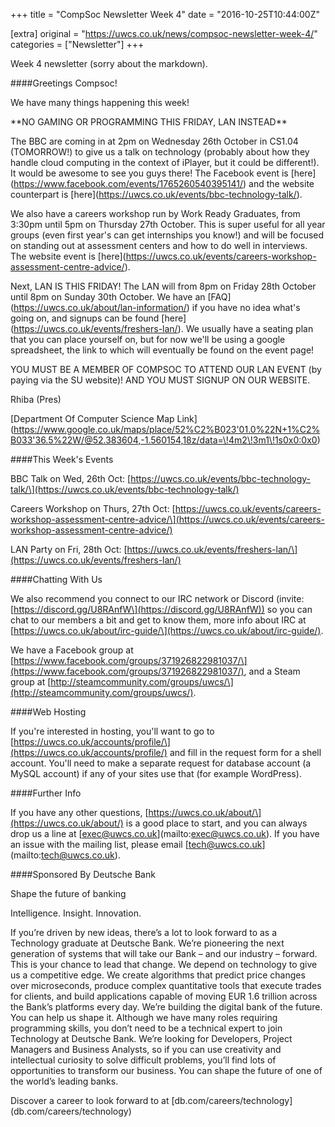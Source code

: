 +++
title = "CompSoc Newsletter Week 4"
date = "2016-10-25T10:44:00Z"

[extra]
original = "https://uwcs.co.uk/news/compsoc-newsletter-week-4/"    
categories = ["Newsletter"]
+++

<p>Week 4 newsletter (sorry about the markdown).</p>

<!-- more -->

\#\#\#\#Greetings Compsoc\!

  

We have many things happening this week\!

  

\*\*NO GAMING OR PROGRAMMING THIS FRIDAY, LAN INSTEAD\*\*

  

The BBC are coming in at 2pm on Wednesday 26th October in CS1.04 (TOMORROW\!) to give us a talk on technology (probably about how they handle cloud computing in the context of iPlayer, but it could be different\!). It would be awesome to see you guys there\! The Facebook event is \[here\](https://www.facebook.com/events/1765260540395141/) and the website counterpart is \[here\](https://uwcs.co.uk/events/bbc-technology-talk/). 

  

We also have a careers workshop run by Work Ready Graduates, from 3:30pm until 5pm on Thursday 27th October. This is super useful for all year groups (even first year's can get internships you know\!) and will be focused on standing out at assessment centers and how to do well in interviews. The website event is \[here\](https://uwcs.co.uk/events/careers-workshop-assessment-centre-advice/).

  

Next, LAN IS THIS FRIDAY\! The LAN will from 8pm on Friday 28th October until 8pm on Sunday 30th October. We have an \[FAQ\](https://uwcs.co.uk/about/lan-information/) if you have no idea what's going on, and signups can be found \[here\](https://uwcs.co.uk/events/freshers-lan/). We usually have a seating plan that you can place yourself on, but for now we'll be using a google spreadsheet, the link to which will eventually be found on the event page\!

  

YOU MUST BE A MEMBER OF COMPSOC TO ATTEND OUR LAN EVENT (by paying via the SU website)\! AND YOU MUST SIGNUP ON OUR WEBSITE.

  

Rhiba (Pres)

  

\[Department Of Computer Science Map Link\](https://www.google.co.uk/maps/place/52%C2%B023'01.0%22N+1%C2%B033'36.5%22W/@52.383604,-1.560154,18z/data=\!4m2\!3m1\!1s0x0:0x0)

  

\#\#\#\#This Week's Events

  

BBC Talk on Wed, 26th Oct: \[https://uwcs.co.uk/events/bbc-technology-talk/\](https://uwcs.co.uk/events/bbc-technology-talk/)

  

Careers Workshop on Thurs, 27th Oct: \[https://uwcs.co.uk/events/careers-workshop-assessment-centre-advice/\](https://uwcs.co.uk/events/careers-workshop-assessment-centre-advice/)

  

LAN Party on Fri, 28th Oct: \[https://uwcs.co.uk/events/freshers-lan/\](https://uwcs.co.uk/events/freshers-lan/)

  

\#\#\#\#Chatting With Us

  

We also recommend you connect to our IRC network or Discord (invite: \[https://discord.gg/U8RAnfW\](https://discord.gg/U8RAnfW)) so you can chat to our members a bit and get to know them, more info about IRC at \[https://uwcs.co.uk/about/irc-guide/\](https://uwcs.co.uk/about/irc-guide/).

  

We have a Facebook group at \[https://www.facebook.com/groups/371926822981037/\](https://www.facebook.com/groups/371926822981037/), and a Steam group at \[http://steamcommunity.com/groups/uwcs/\](http://steamcommunity.com/groups/uwcs/).

  

\#\#\#\#Web Hosting

  

If you're interested in hosting, you'll want to go to \[https://uwcs.co.uk/accounts/profile/\](https://uwcs.co.uk/accounts/profile/) and fill in the request form for a shell account. You'll need to make a separate request for database account (a MySQL account) if any of your sites use that (for example WordPress).

  

\#\#\#\#Further Info

  

If you have any other questions, \[https://uwcs.co.uk/about/\](https://uwcs.co.uk/about/) is a good place to start, and you can always drop us a line at \[exec@uwcs.co.uk\](mailto:exec@uwcs.co.uk). If you have an issue with the mailing list, please email \[tech@uwcs.co.uk\](mailto:tech@uwcs.co.uk).

  

\#\#\#\#Sponsored By Deutsche Bank

  

Shape the future of banking

  

Intelligence. Insight. Innovation.

  

If you’re driven by new ideas, there’s a lot to look forward to as a Technology graduate at Deutsche Bank. We’re pioneering the next generation of systems that will take our Bank – and our industry – forward. This is your chance to lead that change. We depend on technology to give us a competitive edge. We create algorithms that predict price changes over microseconds, produce complex quantitative tools that execute trades for clients, and build applications capable of moving EUR 1.6 trillion across the Bank’s platforms every day. We’re building the digital bank of the future. You can help us shape it. Although we have many roles requiring programming skills, you don’t need to be a technical expert to join Technology at Deutsche Bank. We’re looking for Developers, Project Managers and Business Analysts, so if you can use creativity and intellectual curiosity to solve difficult problems, you’ll find lots of opportunities to transform our business. You can shape the future of one of the world’s leading banks.

  

Discover a career to look forward to at \[db.com/careers/technology\](db.com/careers/technology)

